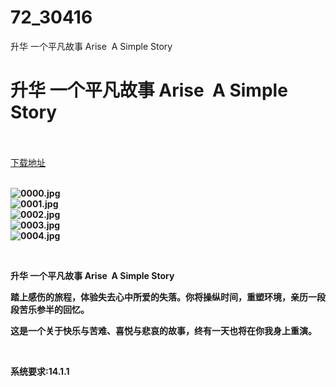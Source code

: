 # 72_30416
升华 一个平凡故事 Arise  A Simple Story
# 升华 一个平凡故事 Arise  A Simple Story
 <br/></br>
[下载地址](https://www.switch520.cc/article/30416 "下载地址")
<br/></br>

<p><strong><img title="0000.jpg" src="https://www.switch520.cc/muke_img/2022_04_29_5388d612cc503.jpg" alt="0000.jpg"></strong><br>
<strong><img title="0001.jpg" src="https://www.switch520.cc/muke_img/2022_04_29_370c4ca4a1a09.jpg" alt="0001.jpg"></strong><br>
<strong><img title="0002.jpg" src="https://www.switch520.cc/muke_img/2022_04_29_dc191518361da.jpg" alt="0002.jpg"></strong><br>
<strong><img title="0003.jpg" src="https://www.switch520.cc/muke_img/2022_04_29_8574ee1985d6a.jpg" alt="0003.jpg"></strong><br>
<strong><img title="0004.jpg" src="https://www.switch520.cc/muke_img/2022_04_29_432b228c6fced.jpg" alt="0004.jpg">&nbsp;</strong></p>
<p>&nbsp;</p>
<p><strong>升华 一个平凡故事 Arise&nbsp; A Simple Story</strong></p>
<p><strong>踏上感伤的旅程，体验失去心中所爱的失落。你将操纵时间，重塑环境，亲历一段段苦乐参半的回忆。</strong></p>
<p><strong>这是一个关于快乐与苦难、喜悦与悲哀的故事，终有一天也将在你我身上重演。</strong></p>
<p>&nbsp;</p>
<p><strong>系统要求:14.1.1</strong></p>



